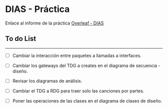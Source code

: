 # DIAS - Práctica

Enlace al informe de la práctica [Overleaf - DIAS](https://v2.overleaf.com/read/qszryjjhschc)

## To do List
---

- [ ] Cambiar la interacción entre paquetes a llamadas a interfaces.
- [ ] Cambiar los gateways del TDG a creates en el diagrama de secuencia - diseño. 
- [ ] Revisar los diagramas de análisis. 
- [ ] Cambiar el TDG a RDG para traer solo las canciones por partes.
- [ ] Poner las operaciones de las clases en el diagrama de clases de diseño. 

